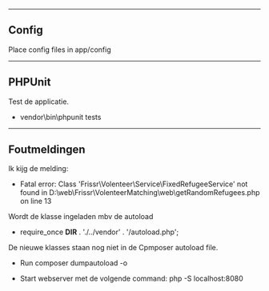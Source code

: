 ------
Config
------

Place config files in app/config

-------
PHPUnit
-------

Test de applicatie.

- vendor\bin\phpunit tests

-------------
Foutmeldingen
-------------

Ik kijg de melding:
- Fatal error: Class 'Frissr\Volenteer\Service\FixedRefugeeService' not found in D:\web\Frissr\VolenteerMatching\web\getRandomRefugees.php on line 13

Wordt de klasse ingeladen mbv de autoload
- require_once __DIR__ . './../vendor' . '/autoload.php';

De nieuwe klasses staan nog niet in de Cpmposer autoload file.
- Run composer dumpautoload -o

- Start webserver met de volgende command:
    php -S localhost:8080



